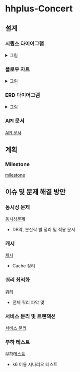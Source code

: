 # hhplus-Concert
## 설계
### 시퀀스 다이어그램
<details>
  <summary>그림</summary>
  <div markdown="1">
    <img src="./image/squenceDiagram.png">
  </div>
</details>

### 플로우 차트
<details>
  <summary>그림</summary>
  <div markdown="1">
    <img src="./image/flowChart.png">
  </div>
</details>

### ERD 다이어그램
<details>
  <summary>그림</summary>
  <div markdown="1">
    <img src="./image/erdDiagram.png">
  </div>
</details>

### API 문서
[API 문서](./apiBlueprint.md)

## 계획
### Milestone
[milestone](https://github.com/faulty337/hhplus-Concert/milestones)

## 이슈 및 문제 해결 방안
### 동시성 문제
[동시성문제](./concurrency.md)
- DB락, 분산락 별 정리 및 적용 문서

### 캐시
[캐시](./caching.md)
- Cache 정리

### 쿼리 최적화
[쿼리](./index.md)
- 전체 쿼리 파악 및 

### 서비스 분리 및 트랜잭션
[서비스 분리](./Service.md)

### 부하 테스트
[부하테스트](./loadTest.md)
- k6 이용 시나리오 테스트
